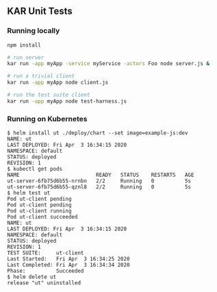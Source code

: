 <!--
# Copyright IBM Corporation 2020,2023
#
# Licensed under the Apache License, Version 2.0 (the "License");
# you may not use this file except in compliance with the License.
# You may obtain a copy of the License at
#
#     http://www.apache.org/licenses/LICENSE-2.0
#
# Unless required by applicable law or agreed to in writing, software
# distributed under the License is distributed on an "AS IS" BASIS,
# WITHOUT WARRANTIES OR CONDITIONS OF ANY KIND, either express or implied.
# See the License for the specific language governing permissions and
# limitations under the License.
-->

## KAR Unit Tests

### Running locally

```sh
npm install

# run server
kar run -app myApp -service myService -actors Foo node server.js &

# run a trivial client
kar run -app myApp node client.js

# run the test suite client
kar run -app myApp node test-harness.js
```

### Running on Kubernetes

```shell
$ helm install ut ./deploy/chart --set image=example-js:dev
NAME: ut
LAST DEPLOYED: Fri Apr  3 16:34:15 2020
NAMESPACE: default
STATUS: deployed
REVISION: 1
$ kubectl get pods
NAME                         READY   STATUS    RESTARTS   AGE
ut-server-6fb75d6b55-nrnbn   2/2     Running   0          5s
ut-server-6fb75d6b55-qznl8   2/2     Running   0          5s
$ helm test ut
Pod ut-client pending
Pod ut-client pending
Pod ut-client running
Pod ut-client succeeded
NAME: ut
LAST DEPLOYED: Fri Apr  3 16:34:15 2020
NAMESPACE: default
STATUS: deployed
REVISION: 1
TEST SUITE:     ut-client
Last Started:   Fri Apr  3 16:34:25 2020
Last Completed: Fri Apr  3 16:34:34 2020
Phase:          Succeeded
$ helm delete ut
release "ut" uninstalled
```
